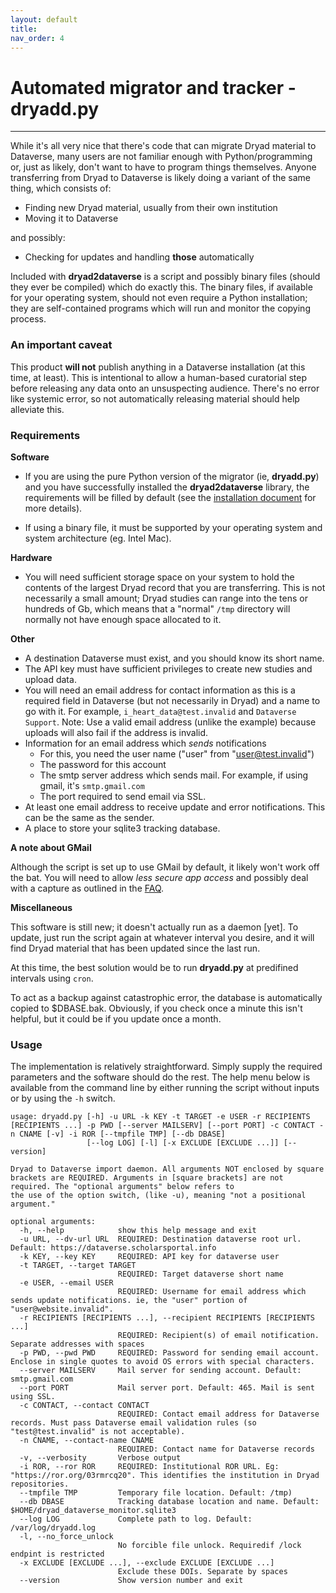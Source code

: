 ```yaml
---
layout: default
title:  
nav_order: 4
---
```


# Automated migrator and tracker - **dryadd.py**

---

While it's all very nice that there's code that can migrate Dryad material to Dataverse, many users are not familiar enough with Python/programming or, just as likely, don't want to have to program things themselves. Anyone transferring from Dryad to Dataverse is likely doing a variant of the same thing, which consists of:

* Finding new Dryad material, usually from their own institution
* Moving it to Dataverse

and possibly: 

* Checking for updates and handling **those** automatically

Included with **dryad2dataverse** is a script and possibly binary files (should they ever be compiled) which do exactly this. The binary files, if available for your operating system, should not even require a Python installation; they are self-contained programs which will run and monitor the copying process.

### An important caveat

This product **will not** publish anything in a Dataverse installation (at this time, at least). This is intentional to allow a human-based curatorial step before releasing any data onto an unsuspecting audience. There's no error like systemic error, so not automatically releasing material should help alleviate this.

### Requirements

**Software**

* If you are using the pure Python version of the migrator (ie, **dryadd.py**) and you have successfully installed the **dryad2dataverse** library, the requirements will be filled by default (see the [installation document](installation.md) for more details).

* If using a binary file, it must be supported by your operating system and system architecture (eg. Intel Mac).

**Hardware**

* You will need sufficient storage space on your system to hold the contents of the largest Dryad record that you are transferring. This is not necessarily a small amount; Dryad studies can range into the tens or hundreds of Gb, which means that a "normal" `/tmp` directory will normally not have enough space allocated to it.

**Other**

* A destination Dataverse must exist, and you should know its short name.
* The API key must have sufficient privileges to create new studies and upload data.
* You will need an email address for contact information as this is a required field in Dataverse (but not necessarily in Dryad) and a name to go with it. For example, `i_heart_data@test.invalid` and `Dataverse Support`. Note: Use a valid email address (unlike the example) because uploads will also fail if the address is invalid.
* Information for an email address which *sends* notifications
	* For this, you need the user name ("user" from "user@test.invalid")
	* The password for this account
	* The smtp server address which sends mail. For example, if using gmail, it's `smtp.gmail.com`
	* The port required to send email via SSL.
* At least one email address to receive update and error notifications. This can be the same as the sender.
* A place to store your sqlite3 tracking database.

**A note about GMail**

Although the script is set up to use GMail by default, it likely won't work off the bat. You will need to allow _less secure app access_ and possibly deal with a capture as outlined in the [FAQ](faq.md).


**Miscellaneous**

This software is still new; it doesn't actually run as a daemon [yet]. To update, just run the script again at whatever interval you desire, and it will find Dryad material that has been updated since the last run.

At this time, the best solution would be to run **dryadd.py** at predifined intervals using `cron`.

To act as a backup against catastrophic error, the database is automatically copied to $DBASE.bak. Obviously, if you check once a minute this isn't helpful, but it could be if you update once a month.


### Usage

The implementation is relatively straightforward. Simply supply the required parameters and the software should do the rest. The help menu below is available from the command line by either running the script without inputs or by using the `-h` switch.


```
usage: dryadd.py [-h] -u URL -k KEY -t TARGET -e USER -r RECIPIENTS [RECIPIENTS ...] -p PWD [--server MAILSERV] [--port PORT] -c CONTACT -n CNAME [-v] -i ROR [--tmpfile TMP] [--db DBASE]
                 [--log LOG] [-l] [-x EXCLUDE [EXCLUDE ...]] [--version]

Dryad to Dataverse import daemon. All arguments NOT enclosed by square brackets are REQUIRED. Arguments in [square brackets] are not required. The "optional arguments" below refers to
the use of the option switch, (like -u), meaning "not a positional argument."

optional arguments:
  -h, --help            show this help message and exit
  -u URL, --dv-url URL  REQUIRED: Destination dataverse root url. Default: https://dataverse.scholarsportal.info
  -k KEY, --key KEY     REQUIRED: API key for dataverse user
  -t TARGET, --target TARGET
                        REQUIRED: Target dataverse short name
  -e USER, --email USER
                        REQUIRED: Username for email address which sends update notifications. ie, the "user" portion of "user@website.invalid".
  -r RECIPIENTS [RECIPIENTS ...], --recipient RECIPIENTS [RECIPIENTS ...]
                        REQUIRED: Recipient(s) of email notification. Separate addresses with spaces
  -p PWD, --pwd PWD     REQUIRED: Password for sending email account. Enclose in single quotes to avoid OS errors with special characters.
  --server MAILSERV     Mail server for sending account. Default: smtp.gmail.com
  --port PORT           Mail server port. Default: 465. Mail is sent using SSL.
  -c CONTACT, --contact CONTACT
                        REQUIRED: Contact email address for Dataverse records. Must pass Dataverse email validation rules (so "test@test.invalid" is not acceptable).
  -n CNAME, --contact-name CNAME
                        REQUIRED: Contact name for Dataverse records
  -v, --verbosity       Verbose output
  -i ROR, --ror ROR     REQUIRED: Institutional ROR URL. Eg: "https://ror.org/03rmrcq20". This identifies the institution in Dryad repositories.
  --tmpfile TMP         Temporary file location. Default: /tmp)
  --db DBASE            Tracking database location and name. Default: $HOME/dryad_dataverse_monitor.sqlite3
  --log LOG             Complete path to log. Default: /var/log/dryadd.log
  -l, --no_force_unlock
                        No forcible file unlock. Requiredif /lock endpint is restricted
  -x EXCLUDE [EXCLUDE ...], --exclude EXCLUDE [EXCLUDE ...]
                        Exclude these DOIs. Separate by spaces
  --version             Show version number and exit
```
